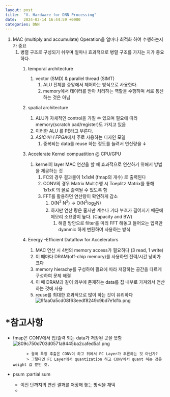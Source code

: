 ```yaml
---
layout: post
title:  "V. Hardware for DNN Processing"
date:   2024-02-14 16:44:59 +0900
categories: DNN
---
```

1.  MAC (multiply and accumulate) Operation을 얼마나 최적화 하여 수행하는지가 중요
    1.  병렬 구조로 구성되기 쉬우며 얼마나 효과적으로 병렬 구조를 가지는 지가 중요하다.
        1.  temporal architecture
            1.  vector (SMD) & parallel thread (SIMT)
                1.  ALU 전체를 중앙에서 제어하는 방식으로 사용한다.
                2.  memory에서 데이터를 받아 처리하는 역할을 수행하며 서로 통신하는 것은 아님
                
        2.  spatial architecture
            1.  ALU가 자체적인 control을 가질 수 있으며 필요에 따라 memory(scratch pad/register)도 가지고 있음
            2.  이러한 ALU 를 PE라고 부른다.
            3.  *ASIC이나 FPGA*에서 주로 사용하는 디자인 모델
                1.  중복되는 data를 reuse 하는 정도를 늘려서 연산량을 ↓
        3.  Accelerate Kernel compuatition @ CPU/GPU
            1.  kernel이 layer MAC 연산을 할 때 효과적으로 연산하기 위해서 방법을 제공하는 것
                1.  FC의 경우 결과물이 1x1xM (fmap의 개수) 로 출력된다
                2.  CONV의 경우 Matrix Mult수행 시 Toeplitz Matrix를 통해 1x1xK 의 꼴로 출력될 수 있도록 함
                3.  FFT를 활용하면 연산량이 확연하게 감소
                    1.  O(N<sup>2</sup> N<sup>2</sup>) → O(N<sup>2</sup>log<sub>2</sub>N)
                    2.  하지만 연산 량은 줄지만 계수나 기타 부호가 길어지기 때문에 메모리 소요량이 높다. (Capacity and BW)
                        1.  해결 방안으로 filter를 미리 FFT 해놓고 들어오는 입력만 dyanmic 하게 변환하여 사용하는 방식
        4.  Energy -Efficient Dataflow for Accelerators
            
            1.  MAC 연산 시 4번의 memory access가 필요하다 (3 read, 1 write)
            2.  이 때마다 DRAM(off-chip memory)를 사용하면 전력/시간 낭비가 크다
            3.  memory hierachy를 구성하여 필요에 따라 저장하는 공간을 다르게 구성하여 문제 해결
            4.  이 때 DRAM과 같이 외부에 존재하는 data를 칩 내부로 가져와서 연산하는 것에 사용
            5.  reuse를 최대한 효과적으로 많이 하는 것이 유리하다  
                ![9faa0a5cd08f63eedf8249c9bd7e1d1b.png](../../_resources/9faa0a5cd08f63eedf8249c9bd7e1d1b.png)
				
# *참고사항
- fmap은 CONV에서 입/출력 되는 data가 저장된 곳을 뜻함  
                ![809c750d703d0571a9445ba2cafed5a1.png](../../_resources/809c750d703d0571a9445ba2cafed5a1.png)
            
            > 결국 특징 추출은 CONV이 하고 뒤에서 FC Layer가 추론하는 것 아닌가?  
            > 그렇다면 FC Layer에서 quantization 하고 CONV에서 quant 하는 것은 weight 값 뿐인 것.
			
- psum :partial sum
	- 이전 단까지의 연산 결과를 저장해 놓는 방식을 채택
	- 